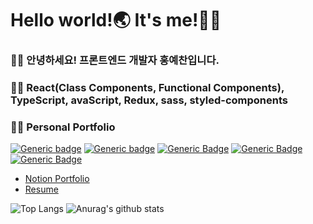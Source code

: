 # Hello world!🌏 It's me!🙋‍♂

### 👨‍💻 **안녕하세요! 프론트엔드 개발자 홍예찬입니다.**<br>
### 👨‍🏫 **React(Class Components, Functional Components), TypeScript, avaScript, Redux, sass, styled-components**


### 👨‍🏫 **Personal Portfolio**<br>
[![Generic badge](https://img.shields.io/badge/-white?style=for-the-badge&logo=gmail&labelColor=white&logoWidth=10)](mailto:h19960626@gmail.com) 
[![Generic badge](https://img.shields.io/badge/-white?style=for-the-badge&logo=notion&labelColor=black&logoWidth=10)](https://www.notion.so/b7ca3180716d48cd9f0169a9dc323c69)
[![Generic Badge](http://img.shields.io/badge/-white?style=for-the-badge&logo=https://user-images.githubusercontent.com/68314696/104988165-bda20300-5a5a-11eb-9187-6059677c73cb.jpg&logoWidth=10&link=https://velog.io/@hayyim0626)](https://velog.io/@hayyim0626)
[![Generic Badge](http://img.shields.io/badge/-V-20c997?style=for-the-badge&logo=data:&logoWidth=10&link=https://velog.io/@hayyim0626)](https://velog.io/@hayyim0626)
[![Generic Badge](http://img.shields.io/badge/-V-20c997?style=for-the-badge&logoWidth=10&link=https://velog.io/@hayyim0626)](https://velog.io/@hayyim0626)

  

- [Notion Portfolio](https://www.notion.so/b7ca3180716d48cd9f0169a9dc323c69)
- [Resume](https://github.com/hayyim0626/hayyim0626/files/5833509/RESUME.pdf)

![Top Langs](https://github-readme-stats.vercel.app/api/top-langs/?username=hayyim0626&layout=compact&theme=buefy&hide_border=true)  ![Anurag's github stats](https://github-readme-stats.vercel.app/api?username=hayyim0626&theme=buefy&show_icons=true&hide_title=true&hide=issues&hide_border=true) 



